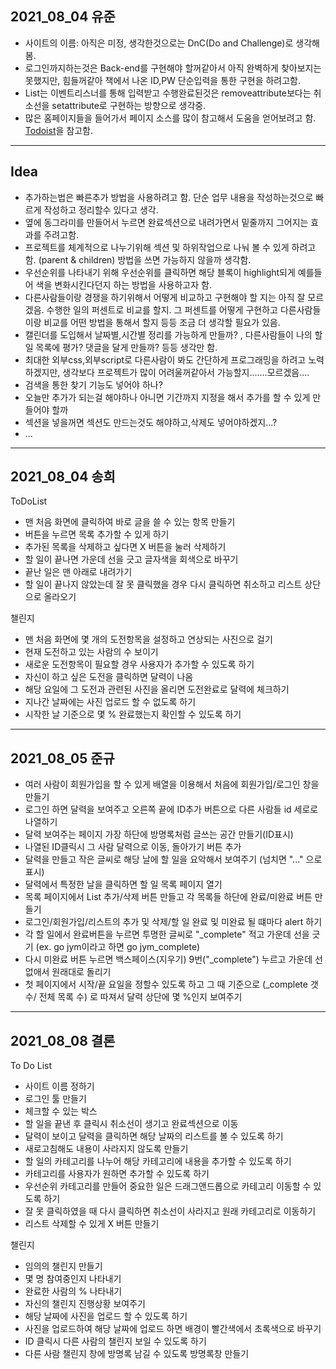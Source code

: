 ## 2021_08_04 유준
* 사이트의 이름: 아직은 미정, 생각한것으로는 DnC(Do and Challenge)로 생각해봄.
* 로그인까지하는것은 Back-end를 구현해야 할꺼같아서 아직 완벽하게 찾아보지는 못했지만, 힘들꺼같아 책에서 나온 ID,PW 단순입력을 통한 구현을 하려고함.
* List는 이벤트리스너를 통해 입력받고 수행완료된것은 removeattribute보다는 취소선을 setattribute로 구현하는 방향으로 생각중. 
* 많은 홈페이지들을 들어가서 페이지 소스를 많이 참고해서 도움을 얻어보려고 함. [Todoist](https://todoist.com/ko/home)을 참고함.
---
## Idea
* 추가하는법은 빠른추가 방법을 사용하려고 함. 단순 업무 내용을 작성하는것으로 빠르게 작성하고 정리할수 있다고 생각.
* 옆에 동그라미를 만들어서 누르면 완료섹션으로 내려가면서 밑줄까지 그어지는 효과를 주려고함.
* 프로젝트를 체계적으로 나누기위해 섹션 및 하위작업으로 나눠 볼 수 있게 하려고 함. (parent & children) 방법을 쓰면 가능하지 않을까 생각함.
* 우선순위를 나타내기 위해 우선순위를 클릭하면 해당 블록이 highlight되게 예를들어 색을 변화시킨다던지 하는 방법을 사용하고자 함.
* 다른사람들이랑 경쟁을 하기위해서 어떻게 비교하고 구현해야 할 지는 아직 잘 모르겠음. 수행한 일의 퍼센트로 비교를 할지. 그 퍼센트를 어떻게 구현하고 다른사람들이랑 비교를 어떤 방법을 통해서 할지 등등 조금 더 생각할 필요가 있음.
* 캘린더를 도입해서 날짜별,시간별 정리를 가능하게 만들까? , 다른사람들이 나의 할일 목록에 평가? 댓글을 달게 만들까? 등등 생각만 함.
* 최대한 외부css,외부script로 다른사람이 봐도 간단하게 프로그래밍을 하려고 노력하겠지만, 생각보다 프로젝트가 많이 어려울꺼같아서 가능할지.......모르겠음....
* 검색을 통한 찾기 기능도 넣어야 하나?
* 오늘만 추가가 되는걸 해야하나 아니면 기간까지 지정을 해서 추가를 할 수 있게 만들어야 할까
* 섹션을 넣을꺼면 섹션도 만드는것도 해야하고,삭제도 넣어야하겠지...?
* ...
---
## 2021_08_04 송희
ToDoList

* 맨 처음 화면에 클릭하여 바로 글을 쓸 수 있는 항목 만들기
* 버튼을 누르면 목록 추가할 수 있게 하기
* 추가된 목록을 삭제하고 싶다면 X 버튼을 눌러 삭제하기
* 할 일이 끝나면 가운데 선을 긋고 글자색을 회색으로 바꾸기
* 끝난 일은 맨 아래로 내려가기
* 할 일이 끝나지 않았는데 잘 못 클릭했을 경우 다시 클릭하면 취소하고 리스트 상단으로 올라오기

챌린지

* 맨 처음 화면에 몇 개의 도전항목을 설정하고 연상되는 사진으로 걸기
* 현재 도전하고 있는 사람의 수 보이기
* 새로운 도전항목이 필요할 경우 사용자가 추가할 수 있도록 하기
* 자신이 하고 싶은 도전을 클릭하면 달력이 나옴
* 해당 요일에 그 도전과 관련된 사진을 올리면 도전완료로 달력에 체크하기
* 지나간 날짜에는 사진 업로드 할 수 없도록 하기
* 시작한 날 기준으로 몇 % 완료했는지 확인할 수 있도록 하기
---
## 2021_08_05 준규

* 여러 사람이 회원가입을 할 수 있게 배열을 이용해서 처음에 회원가입/로그인 창을 만들기
* 로그인 하면 달력을 보여주고 오른쪽 끝에 ID추가 버튼으로 다른 사람들 id 세로로 나열하기
* 달력 보여주는 페이지 가장 하단에 방명록처럼 글쓰는 공간 만들기(ID표시)
* 나열된 ID클릭시 그 사람 달력으로 이동, 돌아가기 버튼 추가
* 달력을 만들고 작은 글씨로 해당 날에 할 일을 요악해서 보여주기 (넘치면 "..." 으로 표시)
* 달력에서 특정한 날을 클릭하면 할 일 목록 페이지 열기
* 목록 페이지에서 List 추가/삭제 버튼 만들고 각 목록들 하단에 완료/미완료 버튼 만들기
* 로그인/회원가입/리스트의 추가 및 삭제/할 일 완료 및 미완료 될 떄마다 alert 하기
* 각 할 일에서 완료버튼을 누르면 투명한 글씨로 "_complete" 적고 가운데 선을 긋기  (ex. go jym이라고 하면 go jym_complete)
* 다시 미완료 버튼 누르면 백스페이스(지우기) 9번("_complete") 누르고 가운데 선 없애서 원래대로 돌리기
* 첫 페이지에서 시작/끝 요일을 정할수 있도록 하고 그 때 기준으로 (_complete 갯수/ 전체 목록 수) 로 따져서 달력 상단에 몇 %인지 보여주기

---
## 2021_08_08 결론

To Do List
* 사이트 이름 정하기
* 로그인 툴 만들기
* 체크할 수 있는 박스
* 할 일을 끝낸 후 클릭시 취소선이 생기고 완료섹션으로 이동
* 달력이 보이고 달력을 클릭하면 해당 날짜의 리스트를 볼 수 있도록 하기
* 새로고침해도 내용이 사라지지 않도록 만들기
* 할 일의 카테고리를 나누어 해당 카테고리에 내용을 추가할 수 있도록 하기
* 카테고리를 사용자가 원하면 추가할 수 있도록 하기
* 우선순위 카테고리를 만들어 중요한 일은 드래그앤드롭으로 카테고리 이동할 수 있도록 하기
* 잘 못 클릭하였을 때 다시 클릭하면 취소선이 사라지고 원래 카테고리로 이동하기
* 리스트 삭제할 수 있게 X 버튼 만들기


챌린지
* 임의의 챌린지 만들기
* 몇 명 참여중인지 나타내기
* 완료한 사람의 % 나타내기
* 자신의 챌린지 진행상황 보여주기
* 해당 날짜에 사진을 업로드 할 수 있도록 하기
* 사진을 업로드하여 해당 날짜에 업로드 하면 배경이 빨간색에서 초록색으로 바꾸기
* ID 클릭시 다른 사람의 챌린지 보일 수 있도록 하기
* 다른 사람 챌린지 창에 방명록 남길 수 있도록 방명록창 만들기
